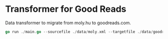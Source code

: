 # Transformer for Good Reads

Data transformer to migrate from moly.hu to goodreads.com.

```go
go run ./main.go --sourcefile ./data/moly.xml --targetfile ./data/goodreads.csv
```
